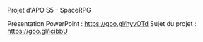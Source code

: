 Projet d'APO S5 - SpaceRPG

Présentation PowerPoint : https://goo.gl/hyvOTd
Sujet du projet : https://goo.gl/lcibbU



































































































